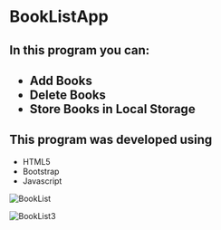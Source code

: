 # BookListApp
<h2>In this program you can: <h2>
<ul>
  <li>Add Books</li>
  <li>Delete Books</li>
  <li>Store Books in Local Storage</li>
</ul>
  <h2>This program was developed using</h2>
  <ul>
  <li>HTML5</li>
  <li>Bootstrap</li>
  <li>Javascript</li>
</ul>


![BookList](https://github.com/XolaniLan/BookListApp/assets/140137794/ce485b42-1a5b-4a04-ad2d-b207a62ab5ac)

![BookList3](https://github.com/XolaniLan/BookListApp/assets/140137794/c892a650-4b2b-4749-b789-e01db4035e4d)
